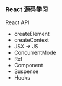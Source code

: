 ### React 源码学习

React API 
* createElement
* createContext
* JSX -> JS
* ConcurrentMode
* Ref
* Component
* Suspense
* Hooks